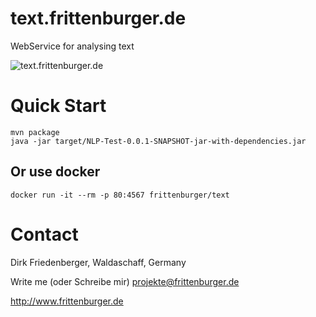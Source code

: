 # text.frittenburger.de
WebService for analysing text

![text.frittenburger.de](webservice.png)

# Quick Start
```
mvn package
java -jar target/NLP-Test-0.0.1-SNAPSHOT-jar-with-dependencies.jar 
```



## Or use docker
```
docker run -it --rm -p 80:4567 frittenburger/text
```

# Contact
Dirk Friedenberger, Waldaschaff, Germany

Write me (oder Schreibe mir)
projekte@frittenburger.de

http://www.frittenburger.de 

